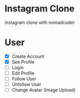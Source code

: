 # Instagram Clone

instagram clone with nomadcoder

# User
- [X] Create Account
- [X] See Profile
- [ ] Login
- [ ] Edit Profile
- [ ] Follow User
- [ ] Unfollow User
- [ ] Change Avatar (Image Upload)